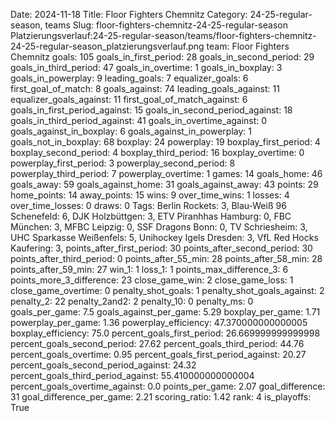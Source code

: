 Date: 2024-11-18
Title: Floor Fighters Chemnitz
Category: 24-25-regular-season, teams
Slug: floor-fighters-chemnitz-24-25-regular-season
Platzierungsverlauf:24-25-regular-season/teams/floor-fighters-chemnitz-24-25-regular-season_platzierungsverlauf.png
team: Floor Fighters Chemnitz
goals: 105
goals_in_first_period: 28
goals_in_second_period: 29
goals_in_third_period: 47
goals_in_overtime: 1
goals_in_boxplay: 3
goals_in_powerplay: 9
leading_goals: 7
equalizer_goals: 6
first_goal_of_match: 8
goals_against: 74
leading_goals_against: 11
equalizer_goals_against: 11
first_goal_of_match_against: 6
goals_in_first_period_against: 15
goals_in_second_period_against: 18
goals_in_third_period_against: 41
goals_in_overtime_against: 0
goals_against_in_boxplay: 6
goals_against_in_powerplay: 1
goals_not_in_boxplay: 68
boxplay: 24
powerplay: 19
boxplay_first_period: 4
boxplay_second_period: 4
boxplay_third_period: 16
boxplay_overtime: 0
powerplay_first_period: 3
powerplay_second_period: 8
powerplay_third_period: 7
powerplay_overtime: 1
games: 14
goals_home: 46
goals_away: 59
goals_against_home: 31
goals_against_away: 43
points: 29
home_points: 14
away_points: 15
wins: 9
over_time_wins: 1
losses: 4
over_time_losses: 0
draws: 0
Tags:  Berlin Rockets: 3,  Blau-Weiß 96 Schenefeld: 6,  DJK Holzbüttgen: 3,  ETV Piranhhas Hamburg: 0,  FBC München: 3,  MFBC Leipzig: 0,  SSF Dragons Bonn: 0,  TV Schriesheim: 3,  UHC Sparkasse Weißenfels: 5,  Unihockey Igels Dresden: 3,  VfL Red Hocks Kaufering: 3,
points_after_first_period: 30
points_after_second_period: 30
points_after_third_period: 0
points_after_55_min: 28
points_after_58_min: 28
points_after_59_min: 27
win_1: 1
loss_1: 1
points_max_difference_3: 6
points_more_3_difference: 23
close_game_win: 2
close_game_loss: 1
close_game_overtime: 0
penalty_shot_goals: 1
penalty_shot_goals_against: 2
penalty_2: 22
penalty_2and2: 2
penalty_10: 0
penalty_ms: 0
goals_per_game: 7.5
goals_against_per_game: 5.29
boxplay_per_game: 1.71
powerplay_per_game: 1.36
powerplay_efficiency: 47.370000000000005
boxplay_efficiency: 75.0
percent_goals_first_period: 26.669999999999998
percent_goals_second_period: 27.62
percent_goals_third_period: 44.76
percent_goals_overtime: 0.95
percent_goals_first_period_against: 20.27
percent_goals_second_period_against: 24.32
percent_goals_third_period_against: 55.410000000000004
percent_goals_overtime_against: 0.0
points_per_game: 2.07
goal_difference: 31
goal_difference_per_game: 2.21
scoring_ratio: 1.42
rank: 4
is_playoffs: True
